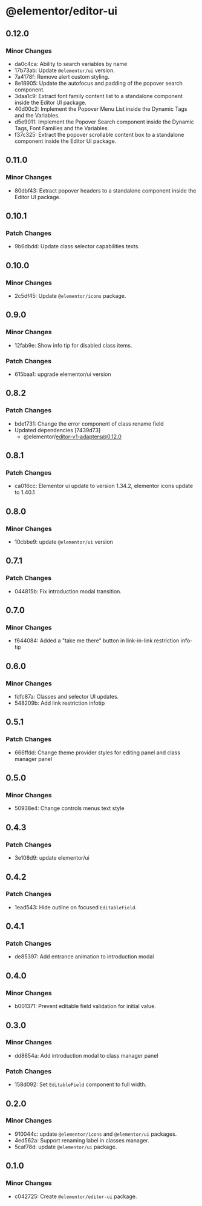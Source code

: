 # @elementor/editor-ui

## 0.12.0

### Minor Changes

- da0c4ca: Ability to search variables by name
- 17b73ab: Update `@elementor/ui` version.
- 7a4178f: Remove alert custom styling.
- 8e18905: Update the autofocus and padding of the popover search component.
- 3daa1c9: Extract font family content list to a standalone component inside the Editor UI package.
- 40d00c2: Implement the Popover Menu List inside the Dynamic Tags and the Variables.
- d5e9011: Implement the Popover Search component inside the Dynamic Tags, Font Families and the Variables.
- f37c325: Extract the popover scrollable content box to a standalone component inside the Editor UI package.

## 0.11.0

### Minor Changes

- 80dbf43: Extract popover headers to a standalone component inside the Editor UI package.

## 0.10.1

### Patch Changes

- 9b6dbdd: Update class selector capabilities texts.

## 0.10.0

### Minor Changes

- 2c5df45: Update `@elementor/icons` package.

## 0.9.0

### Minor Changes

- 12fab9e: Show info tip for disabled class items.

### Patch Changes

- 615baa1: upgrade elementor/ui version

## 0.8.2

### Patch Changes

- bde1731: Change the error component of class rename field
- Updated dependencies [7439d73]
  - @elementor/editor-v1-adapters@0.12.0

## 0.8.1

### Patch Changes

- ca016cc: Elementor ui update to version 1.34.2, elementor icons update to 1.40.1

## 0.8.0

### Minor Changes

- 10cbbe9: update `@elementor/ui` version

## 0.7.1

### Patch Changes

- 044815b: Fix introduction modal transition.

## 0.7.0

### Minor Changes

- f644084: Added a "take me there" button in link-in-link restriction info-tip

## 0.6.0

### Minor Changes

- fdfc87a: Classes and selector UI updates.
- 548209b: Add link restriction infotip

## 0.5.1

### Patch Changes

- 666ffdd: Change theme provider styles for editing panel and class manager panel

## 0.5.0

### Minor Changes

- 50938e4: Change controls menus text style

## 0.4.3

### Patch Changes

- 3e108d9: update elementor/ui

## 0.4.2

### Patch Changes

- 1ead543: Hide outline on focused `EditableField`.

## 0.4.1

### Patch Changes

- de85397: Add entrance animation to introduction modal

## 0.4.0

### Minor Changes

- b001371: Prevent editable field validation for initial value.

## 0.3.0

### Minor Changes

- dd8654a: Add introduction modal to class manager panel

### Patch Changes

- 158d092: Set `EditableField` component to full width.

## 0.2.0

### Minor Changes

- 910044c: update `@elementor/icons` and `@elementor/ui` packages.
- 4ed562a: Support renaming label in classes manager.
- 5caf78d: update `@elementor/ui` package.

## 0.1.0

### Minor Changes

- c042725: Create `@elementor/editor-ui` package.
